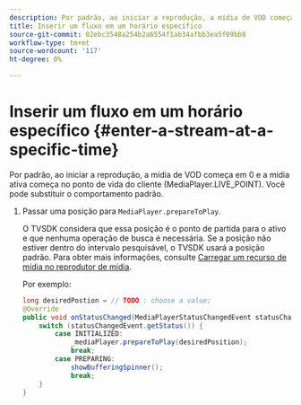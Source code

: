 ```yaml
---
description: Por padrão, ao iniciar a reprodução, a mídia de VOD começa em 0 e a mídia ativa começa no ponto de vida do cliente (MediaPlayer.LIVE_POINT). Você pode substituir o comportamento padrão.
title: Inserir um fluxo em um horário específico
source-git-commit: 02ebc3548a254b2a6554f1ab34afbb3ea5f09bb8
workflow-type: tm+mt
source-wordcount: '117'
ht-degree: 0%

---
```


# Inserir um fluxo em um horário específico {#enter-a-stream-at-a-specific-time}

Por padrão, ao iniciar a reprodução, a mídia de VOD começa em 0 e a mídia ativa começa no ponto de vida do cliente (MediaPlayer.LIVE_POINT). Você pode substituir o comportamento padrão.

1. Passar uma posição para `MediaPlayer.prepareToPlay`.

   O TVSDK considera que essa posição é o ponto de partida para o ativo e que nenhuma operação de busca é necessária. Se a posição não estiver dentro do intervalo pesquisável, o TVSDK usará a posição padrão. Para obter mais informações, consulte [Carregar um recurso de mídia no reprodutor de mídia](../../../tvsdk-3x-android-prog/android-3x-content-playback-options-android2/mediaplayer-initialize-for-video/android-3x-media-resource-load.md).

   Por exemplo:

   ```java
   long desiredPostion = // TODO : choose a value; 
   @Override 
   public void onStatusChanged(MediaPlayerStatusChangedEvent statusChangedEvent) {   
       switch (statusChangedEvent.getStatus()) { 
           case INITIALIZED: 
               _mediaPlayer.prepareToPlay(desiredPosition); 
               break; 
           case PREPARING: 
               showBufferingSpinner(); 
               break; 
       } 
   }
   ```
